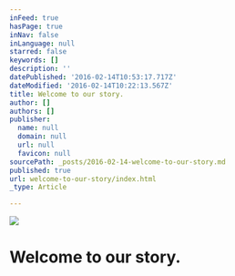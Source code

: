 ```yaml
---
inFeed: true
hasPage: true
inNav: false
inLanguage: null
starred: false
keywords: []
description: ''
datePublished: '2016-02-14T10:53:17.717Z'
dateModified: '2016-02-14T10:22:13.567Z'
title: Welcome to our story.
author: []
authors: []
publisher:
  name: null
  domain: null
  url: null
  favicon: null
sourcePath: _posts/2016-02-14-welcome-to-our-story.md
published: true
url: welcome-to-our-story/index.html
_type: Article

---
```

![](https://the-grid-user-content.s3-us-west-2.amazonaws.com/829025b0-c5f2-4d4f-b3d4-927cc329b61a.jpg)

# Welcome to our story.